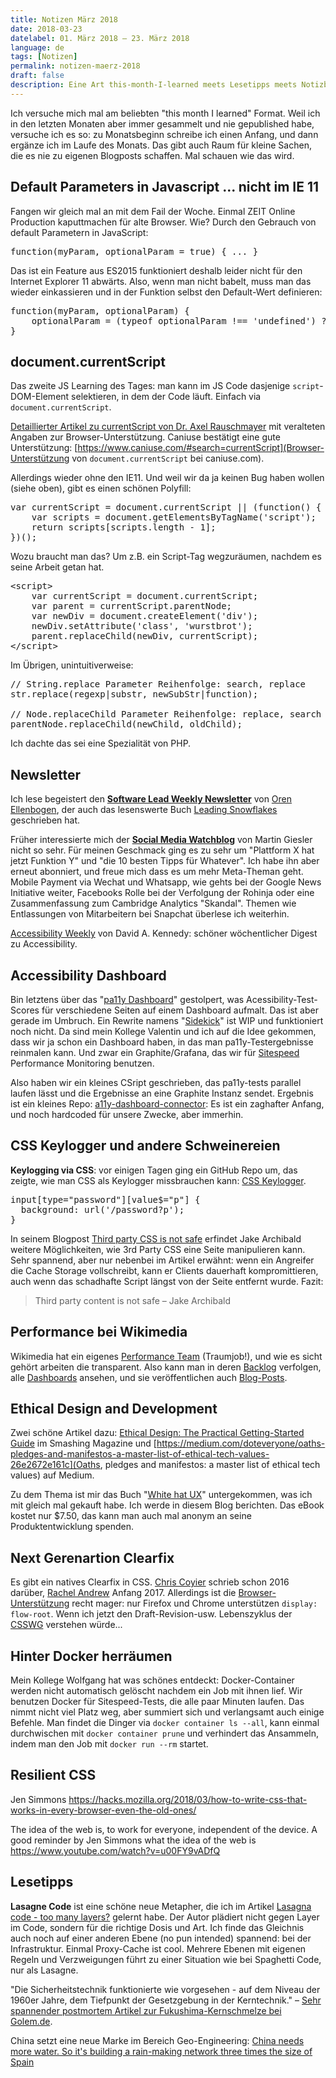 ```yaml
---
title: Notizen März 2018
date: 2018-03-23
datelabel: 01. März 2018 – 23. März 2018
language: de
tags: [Notizen]
permalink: notizen-maerz-2018
draft: false
description: Eine Art this-month-I-learned meets Lesetipps meets Notizblock
---
```


Ich versuche mich mal am beliebten "this month I learned" Format. Weil ich in den letzten Monaten aber immer gesammelt und nie gepublished habe, versuche ich es so: zu Monatsbeginn schreibe ich einen Anfang, und dann ergänze ich im Laufe des Monats. Das gibt auch Raum für kleine Sachen, die es nie zu eigenen Blogposts schaffen. Mal schauen wie das wird.

## Default Parameters in Javascript ... nicht im IE 11

Fangen wir gleich mal an mit dem Fail der Woche. Einmal ZEIT Online Production kaputtmachen für alte Browser. Wie? Durch den Gebrauch von default Parametern in JavaScript:

<pre>function(myParam, optionalParam = true) { ... }</pre>

Das ist ein Feature aus ES2015 funktioniert deshalb leider nicht für den Internet Explorer 11 abwärts. Also, wenn man nicht babelt, muss man das wieder einkassieren und in der Funktion selbst den Default-Wert definieren:

<pre>function(myParam, optionalParam) {
	optionalParam = (typeof optionalParam !== 'undefined') ?  optionalParam : true;
}</pre>


## document.currentScript

Das zweite JS Learning des Tages: man kann im JS Code dasjenige `script`-DOM-Element selektieren, in dem der Code läuft. Einfach via `document.currentScript`.

[Detaillierter Artikel zu currentScript von Dr. Axel Rauschmayer](http://2ality.com/2014/05/current-script.html) mit veralteten Angaben zur Browser-Unterstützung. Caniuse bestätigt eine gute Unterstützung: [https://www.caniuse.com/#search=currentScript](Browser-Unterstützung von `document.currentScript` bei caniuse.com).

Allerdings wieder ohne den IE11. Und weil wir da ja keinen Bug haben wollen (siehe oben), gibt es einen schönen Polyfill:

<pre>var currentScript = document.currentScript || (function() {
	var scripts = document.getElementsByTagName('script');
	return scripts[scripts.length - 1];
})();</pre>

Wozu braucht man das? Um z.B. ein Script-Tag wegzuräumen, nachdem es seine Arbeit getan hat.

<pre>&lt;script&gt;
	var currentScript = document.currentScript;
	var parent = currentScript.parentNode;
	var newDiv = document.createElement('div');
	newDiv.setAttribute('class', 'wurstbrot');
	parent.replaceChild(newDiv, currentScript);
&lt;/script&gt;</pre>

Im Übrigen, unintuitiverweise:

<pre>// String.replace Parameter Reihenfolge: search, replace
str.replace(regexp|substr, newSubStr|function);

// Node.replaceChild Parameter Reihenfolge: replace, search
parentNode.replaceChild(newChild, oldChild);
</pre>

Ich dachte das sei eine Spezialität von PHP.


## Newsletter

Ich lese begeistert den __[Software Lead Weekly Newsletter](http://softwareleadweekly.com/)__ von [Oren Ellenbogen](https://twitter.com/orenellenbogen), der auch das lesenswerte Buch [Leading Snowflakes](http://leadingsnowflakes.com/) geschrieben hat.

Früher interessierte mich der __[Social Media Watchblog](https://martingiesler.de/social-media-watchblog/)__ von Martin Giesler nicht so sehr. Für meinen Geschmack ging es zu sehr um "Plattform X hat jetzt Funktion Y" und "die 10 besten Tipps für Whatever". Ich habe ihn aber erneut abonniert, und freue mich dass es um mehr Meta-Theman geht. Mobile Payment via Wechat und Whatsapp, wie gehts bei der Google News Initiative weiter, Facebooks Rolle bei der Verfolgung der Rohinja oder eine Zusammenfassung zum Cambridge Analytics "Skandal". Themen wie Entlassungen von Mitarbeitern bei Snapchat überlese ich weiterhin.

[Accessibility Weekly](http://a11yweekly.com/) von David A. Kennedy: schöner wöchentlicher Digest zu Accessibility.


## Accessibility Dashboard

Bin letztens über das "[pa11y Dashboard](https://github.com/pa11y/pa11y-dashboard)" gestolpert, was Acessibility-Test-Scores für verschiedene Seiten auf einem Dashboard aufmalt. Das ist aber gerade im Umbruch. Ein Rewrite namens "[Sidekick](https://github.com/pa11y/sidekick)" ist WIP und funktioniert noch nicht. Da sind mein Kollege Valentin und ich auf die Idee gekommen, dass wir ja schon ein Dashboard haben, in das man pa11y-Testergebnisse reinmalen kann. Und zwar ein Graphite/Grafana, das wir für [Sitespeed](https://www.sitespeed.io/) Performance Monitoring benutzen.

Also haben wir ein kleines CSript geschrieben, das pa11y-tests parallel laufen lässt und die Ergebnisse an eine Graphite Instanz sendet.  Ergebnis ist ein kleines Repo: [a11y-dashboard-connector](https://github.com/ZeitOnline/a11y-dashboard-connector): Es ist ein zaghafter Anfang, und noch hardcoded für unsere Zwecke, aber immerhin.


## CSS Keylogger und andere Schweinereien

__Keylogging via CSS__: vor einigen Tagen ging ein GitHub Repo um, das zeigte, wie man CSS als Keylogger missbrauchen kann: [CSS Keylogger](https://github.com/maxchehab/CSS-Keylogging).

<pre>input[type="password"][value$="p"] {
  background: url('/password?p');
}</pre>

In seinem Blogpost [Third party CSS is not safe](https://jakearchibald.com/2018/third-party-css-is-not-safe/) erfindet Jake Archibald weitere Möglichkeiten, wie 3rd Party CSS eine Seite manipulieren kann. Sehr spannend, aber nur nebenbei im Artikel erwähnt: wenn ein Angreifer die Cache Storage vollschreibt, kann er Clients dauerhaft kompromittieren, auch wenn das schadhafte Script längst von der Seite entfernt wurde. Fazit:

> Third party content is not safe
> – Jake Archibald


## Performance bei Wikimedia

Wikimedia hat ein eigenes [Performance Team](https://www.mediawiki.org/wiki/Wikimedia_Performance_Team) (Traumjob!), und wie es sicht gehört arbeiten die transparent. Also kann man in deren [Backlog](https://phabricator.wikimedia.org/tag/performance-team/) verfolgen, alle [Dashboards](https://grafana.wikimedia.org/dashboard/db/webpagetest?orgId=1) ansehen, und sie veröffentlichen auch [Blog-Posts](https://phabricator.wikimedia.org/phame/blog/view/7/).


## Ethical Design and Development

Zwei schöne Artikel dazu: [Ethical Design: The Practical Getting-Started Guide](https://www.smashingmagazine.com/2018/03/ethical-design-practical-getting-started-guide/) im Smashing Magazine und [https://medium.com/doteveryone/oaths-pledges-and-manifestos-a-master-list-of-ethical-tech-values-26e2672e161c](Oaths, pledges and manifestos: a master list of ethical tech values) auf Medium.

Zu dem Thema ist mir das Buch "[White hat UX](https://shop.smashingmagazine.com/products/white-hat-ux-the-next-generation-in-user-experience)" untergekommen, was ich mit gleich mal gekauft habe. Ich werde in diesem Blog berichten. Das eBook kostet nur $7.50, das kann man auch mal anonym an seine Produktentwicklung spenden.


## Next Gerenartion Clearfix

Es gibt ein natives Clearfix in CSS. [Chris Coyier](https://css-tricks.com/display-flow-root/) schrieb schon 2016 darüber, [Rachel Andrew](https://rachelandrew.co.uk/archives/2017/01/24/the-end-of-the-clearfix-hack/) Anfang 2017. Allerdings ist die [Browser-Unterstützung](https://www.caniuse.com/#search=flow-root) recht mager: nur Firefox und Chrome unterstützen `display: flow-root`. Wenn ich jetzt den Draft-Revision-usw. Lebenszyklus der [CSSWG](https://drafts.csswg.org/css-display-3/#valdef-display-flow-root) verstehen würde...


## Hinter Docker herräumen

Mein Kollege Wolfgang hat was schönes entdeckt: Docker-Container werden nicht automatisch gelöscht nachdem ein Job mit ihnen lief. Wir benutzen Docker für Sitespeed-Tests, die alle paar Minuten laufen. Das nimmt nicht viel Platz weg, aber summiert sich und verlangsamt auch einige Befehle. Man findet die Dinger via `docker container ls --all`, kann einmal durchwischen mit `docker container prune` und verhindert das Ansammeln, indem man den Job mit `docker run --rm` startet.


## Resilient CSS

Jen Simmons https://hacks.mozilla.org/2018/03/how-to-write-css-that-works-in-every-browser-even-the-old-ones/

The idea of the web is, to work for everyone, independent of the device. A good reminder by Jen Simmons what the idea of the web is https://www.youtube.com/watch?v=u00FY9vADfQ



## Lesetipps

__Lasagne Code__ ist eine schöne neue Metapher, die ich im Artikel [Lasagna code - too many layers?](https://matthiasnoback.nl/2018/02/lasagna-code-too-many-layers/) gelernt habe. Der Autor plädiert nicht gegen Layer im Code, sondern für die richtige Dosis und Art. Ich finde das Gleichnis auch noch auf einer anderen Ebene (no pun intended) spannend: bei der Infrastruktur. Einmal Proxy-Cache ist cool. Mehrere Ebenen mit eigenen Regeln und Verzweigungen führt zu einer Situation wie bei Spaghetti Code, nur als Lasagne.

"Die Sicherheitstechnik funktionierte wie vorgesehen - auf dem Niveau der 1960er Jahre, dem Tiefpunkt der Gesetzgebung in der Kerntechnik." – [Sehr spannender postmortem Artikel zur Fukushima-Kernschmelze bei Golem.de](https://www.golem.de/news/fukushima-die-technik-tat-genau-was-sie-sollte-1803-133234.html).

China setzt eine neue Marke im Bereich Geo-Engineering: [China needs more water. So it's building a rain-making network three times the size of Spain](http://www.scmp.com/news/china/society/article/2138866/china-needs-more-water-so-its-building-rain-making-network-three)
